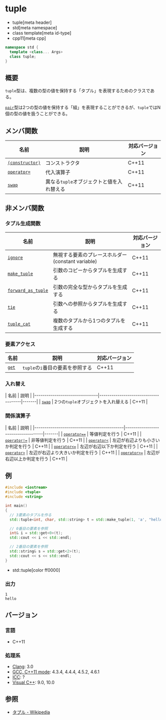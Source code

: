 # tuple
* tuple[meta header]
* std[meta namespace]
* class template[meta id-type]
* cpp11[meta cpp]

```cpp
namespace std {
  template <class... Args>
  class tuple;
}
```

## 概要
`tuple`型は、複数の型の値を保持する「タプル」を表現するためのクラスである。

[`pair`](/reference/utility/pair.md)型は2つの型の値を保持する「組」を表現することができるが、`tuple`ではN個の型の値を扱うことができる。


## メンバ関数

| 名前 | 説明 | 対応バージョン |
|-------------------------------------|-------------------------------------------|-------|
| [`(constructor)`](tuple/op_constructor.md) | コンストラクタ | C++11 |
| [`operator=`](tuple/op_assign.md) | 代入演算子 | C++11 |
| [`swap`](tuple/swap.md)           | 異なる`tuple`オブジェクトと値を入れ替える | C++11 |


## 非メンバ関数
### タプル生成関数

| 名前 | 説明 | 対応バージョン |
|---------------------------------------------------|---------------------------------------------------|-------|
| [`ignore`](ignore.md)                     | 無視する要素のプレースホルダー(constant variable) | C++11 |
| [`make_tuple`](make_tuple.md)             | 引数のコピーからタプルを生成する | C++11 |
| [`forward_as_tuple`](forward_as_tuple.md) | 引数の完全な型からタプルを生成する | C++11 |
| [`tie`](tie.md)                           | 引数への参照からタプルを生成する | C++11 |
| [`tuple_cat`](tuple_cat.md)               | 複数のタプルから1つのタプルを生成する | C++11 |


### 要素アクセス

| 名前 | 説明 | 対応バージョン |
|-------------------------|----------------------------------|-------|
| [`get`](tuple/get.md) | `tuple`の`i`番目の要素を参照する | C++11 |


### 入れ替え

| 名前 | 説明 |
|--------------------------------|--------------------------------------|-------|
| [`swap`](tuple/swap_free.md) | 2つの`tuple`オブジェクトを入れ替える | C++11 |


### 関係演算子

| 名前 | 説明 |
|---------------------------------------------|------------------------------------|-------|
| [`operator==`](tuple/op_equal.md)         | 等値判定を行う | C++11 |
| [`operator!=`](tuple/op_not_equal.md)     | 非等値判定を行う | C++11 |
| [`operator<`](tuple/op_less.md)           | 左辺が右辺よりも小さいか判定を行う | C++11 |
| [`operator<=`](tuple/op_less_equal.md)    | 左辺が右辺以下か判定を行う | C++11 |
| [`operator>`](tuple/op_greater.md)        | 左辺が右辺より大きいか判定を行う | C++11 |
| [`operator>=`](tuple/op_greater_equal.md) | 左辺が右辺以上か判定を行う | C++11 |


## 例
```cpp
#include <iostream>
#include <tuple>
#include <string>

int main()
{
  // 3要素のタプルを作る
  std::tuple<int, char, std::string> t = std::make_tuple(1, 'a', "hello");

  // 0番目の要素を参照
  int& i = std::get<0>(t);
  std::cout << i << std::endl;

  // 2番目の要素を参照
  std::string& s = std::get<2>(t);
  std::cout << s << std::endl;
}
```
* std::tuple[color ff0000]


### 出力
```
1
hello
```

## バージョン
### 言語
- C++11

### 処理系
- [Clang](/implementation.md#clang): 3.0
- [GCC, C++11 mode](/implementation.md#gcc): 4.3.4, 4.4.4, 4.5.2, 4.6.1
- [ICC](/implementation.md#icc): ?
- [Visual C++](/implementation.md#visual_cpp): 9.0, 10.0


## 参照
- [タプル - Wikipedia](https://ja.wikipedia.org/wiki/%E3%82%BF%E3%83%97%E3%83%AB)

